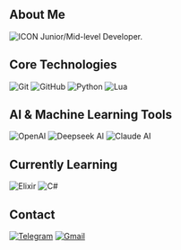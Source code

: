 ## About Me

![ICON](https://speedrunblaze.neocities.org/9abfb928fa83dad99ea058a31fbe09cb.jpg)
Junior/Mid-level Developer.


## Core Technologies
![Git](https://img.shields.io/badge/Git-F05032?style=flat-square&logo=git&logoColor=white)
![GitHub](https://img.shields.io/badge/GitHub-181717?style=flat-square&logo=github&logoColor=white)
![Python](https://img.shields.io/badge/Python-14354C?style=flat-square&logo=python&logoColor=white)
![Lua](https://img.shields.io/badge/Lua-2C2D72?style=flat-square&logo=lua&logoColor=white)

## AI & Machine Learning Tools

![OpenAI](https://img.shields.io/badge/OpenAI-412991?style=flat-square&logo=openai&logoColor=white)
![Deepseek AI](https://img.shields.io/badge/Deepseek_AI-0F4C81?style=flat-square&logo=deepseek&logoColor=white)
![Claude AI](https://img.shields.io/badge/Claude_AI-3E5E8A?style=flat-square&logo=anthropic&logoColor=white)

## Currently Learning
![Elixir](https://img.shields.io/badge/Elixir-4B275F?style=flat-square&logo=elixir&logoColor=white)
![C#](https://img.shields.io/badge/C%23-239120?style=flat-square&logo=c-sharp&logoColor=white)


## Contact

[![Telegram](https://img.shields.io/badge/Telegram-2CA5E0?style=for-the-badge&logo=telegram&logoColor=white)](https://t.me/speedrunblaze)
[![Gmail](https://img.shields.io/badge/Gmail-D14836?style=for-the-badge&logo=gmail&logoColor=white)](mailto:speedrunblaze@gmail.com)
